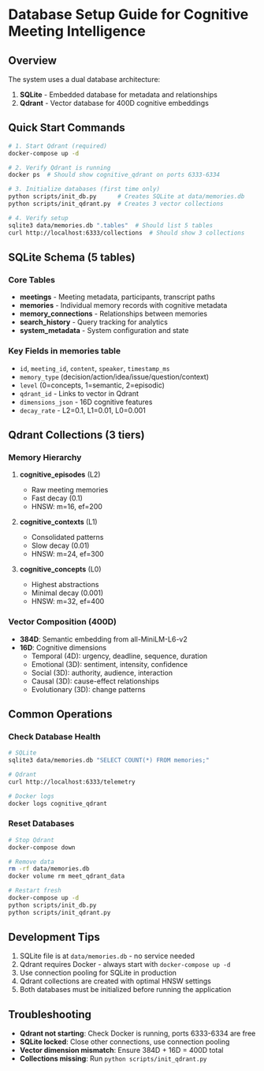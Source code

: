 # Database Setup Guide for Cognitive Meeting Intelligence

## Overview
The system uses a dual database architecture:
1. **SQLite** - Embedded database for metadata and relationships
2. **Qdrant** - Vector database for 400D cognitive embeddings

## Quick Start Commands

```bash
# 1. Start Qdrant (required)
docker-compose up -d

# 2. Verify Qdrant is running
docker ps  # Should show cognitive_qdrant on ports 6333-6334

# 3. Initialize databases (first time only)
python scripts/init_db.py      # Creates SQLite at data/memories.db
python scripts/init_qdrant.py  # Creates 3 vector collections

# 4. Verify setup
sqlite3 data/memories.db ".tables"  # Should list 5 tables
curl http://localhost:6333/collections  # Should show 3 collections
```

## SQLite Schema (5 tables)

### Core Tables
- **meetings** - Meeting metadata, participants, transcript paths
- **memories** - Individual memory records with cognitive metadata
- **memory_connections** - Relationships between memories
- **search_history** - Query tracking for analytics
- **system_metadata** - System configuration and state

### Key Fields in memories table
- `id`, `meeting_id`, `content`, `speaker`, `timestamp_ms`
- `memory_type` (decision/action/idea/issue/question/context)
- `level` (0=concepts, 1=semantic, 2=episodic)
- `qdrant_id` - Links to vector in Qdrant
- `dimensions_json` - 16D cognitive features
- `decay_rate` - L2=0.1, L1=0.01, L0=0.001

## Qdrant Collections (3 tiers)

### Memory Hierarchy
1. **cognitive_episodes** (L2)
   - Raw meeting memories
   - Fast decay (0.1)
   - HNSW: m=16, ef=200

2. **cognitive_contexts** (L1)
   - Consolidated patterns
   - Slow decay (0.01)
   - HNSW: m=24, ef=300

3. **cognitive_concepts** (L0)
   - Highest abstractions
   - Minimal decay (0.001)
   - HNSW: m=32, ef=400

### Vector Composition (400D)
- **384D**: Semantic embedding from all-MiniLM-L6-v2
- **16D**: Cognitive dimensions
  - Temporal (4D): urgency, deadline, sequence, duration
  - Emotional (3D): sentiment, intensity, confidence
  - Social (3D): authority, audience, interaction
  - Causal (3D): cause-effect relationships
  - Evolutionary (3D): change patterns

## Common Operations

### Check Database Health
```bash
# SQLite
sqlite3 data/memories.db "SELECT COUNT(*) FROM memories;"

# Qdrant
curl http://localhost:6333/telemetry

# Docker logs
docker logs cognitive_qdrant
```

### Reset Databases
```bash
# Stop Qdrant
docker-compose down

# Remove data
rm -rf data/memories.db
docker volume rm meet_qdrant_data

# Restart fresh
docker-compose up -d
python scripts/init_db.py
python scripts/init_qdrant.py
```

## Development Tips
1. SQLite file is at `data/memories.db` - no service needed
2. Qdrant requires Docker - always start with `docker-compose up -d`
3. Use connection pooling for SQLite in production
4. Qdrant collections are created with optimal HNSW settings
5. Both databases must be initialized before running the application

## Troubleshooting
- **Qdrant not starting**: Check Docker is running, ports 6333-6334 are free
- **SQLite locked**: Close other connections, use connection pooling
- **Vector dimension mismatch**: Ensure 384D + 16D = 400D total
- **Collections missing**: Run `python scripts/init_qdrant.py`